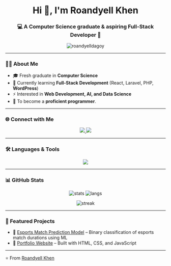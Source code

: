 <h1 align="center">Hi 👋, I'm Roandyell Khen</h1>
<h3 align="center">💻 A Computer Science graduate & aspiring Full-Stack Developer 🚀</h3>

<p align="center">
  <img src="https://komarev.com/ghpvc/?username=roandyelldagoy&label=Profile%20Views&color=0e75b6&style=flat" alt="roandyelldagoy" />
</p>

---

### 👨‍💻 About Me
- 🎓 Fresh graduate in **Computer Science**
- 🌱 Currently learning **Full-Stack Development** (React, Laravel, PHP, **WordPress**)  
- ⚡ Interested in **Web Development, AI, and Data Science**
- 🎯 To become a **proficient programmer**.
---

### 🌐 Connect with Me
<p align="center">
  <a href="https://fb.com/roandyellkhen.dagoy" target="_blank">
    <img src="https://img.shields.io/badge/Facebook-%231877F2.svg?&style=for-the-badge&logo=facebook&logoColor=white" />
  </a>
  <a href="https://instagram.com/roandyell_khen_dagoy" target="_blank">
    <img src="https://img.shields.io/badge/Instagram-%23E4405F.svg?&style=for-the-badge&logo=instagram&logoColor=white" />
  </a>
</p>

---

### 🛠️ Languages & Tools
<p align="center">
  <img src="https://skillicons.dev/icons?i=wordpress,html,css,js,ts,react,nodejs,express,php,laravel,mysql,postgresql,mongodb,python,sklearn,git,linux,figma,tailwind,postman,ai,ps" />
</p>

---

### 📊 GitHub Stats
<p align="center">
  <img src="https://github-readme-stats.vercel.app/api?username=roandyelldagoy&show_icons=true&theme=tokyonight" alt="stats"/>
  <img src="https://github-readme-stats.vercel.app/api/top-langs/?username=roandyelldagoy&layout=compact&theme=tokyonight" alt="langs"/>
</p>

<p align="center">
  <img src="https://github-readme-streak-stats.herokuapp.com/?user=roandyelldagoy&theme=tokyonight" alt="streak"/>
</p>

---

### 🚀 Featured Projects
- 🔹 [Esports Match Prediction Model](#) – Binary classification of esports match durations using ML
- 🔹 [Portfolio Website](#) – Built with HTML, CSS, and JavaScript

---

⭐️ From [Roandyell Khen](https://github.com/roandyelldagoy)
